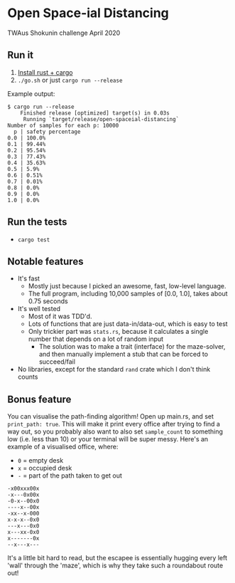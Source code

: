 # Open Space-ial Distancing

TWAus Shokunin challenge April 2020

## Run it

1. [Install rust + cargo](https://www.rust-lang.org/tools/install)
2. `./go.sh` or just `cargo run --release`

Example output:

```
$ cargo run --release
    Finished release [optimized] target(s) in 0.03s
     Running `target/release/open-spaceial-distancing`
Number of samples for each p: 10000
  p | safety percentage
0.0 | 100.0%
0.1 | 99.44%
0.2 | 95.54%
0.3 | 77.43%
0.4 | 35.63%
0.5 | 5.9%
0.6 | 0.51%
0.7 | 0.01%
0.8 | 0.0%
0.9 | 0.0%
1.0 | 0.0%
```

## Run the tests

- `cargo test`

## Notable features

- It's fast
    - Mostly just because I picked an awesome, fast, low-level language.
    - The full program, including 10,000 samples of [0.0, 1.0], takes about 0.75 seconds
- It's well tested
    - Most of it was TDD'd.
    - Lots of functions that are just data-in/data-out, which is easy to test
    - Only trickier part was `stats.rs`, because it calculates a single number that depends on a lot of random input
        - The solution was to make a trait (interface) for the maze-solver, and then manually implement a stub that can be forced to succeed/fail
- No libraries, except for the standard `rand` crate which I don't think counts

## Bonus feature

You can visualise the path-finding algorithm! Open up main.rs, and set `print_path: true`. This will
make it print every office after trying to find a way out, so you probably also want to also set `sample_count` to something low (i.e. less than 10) or your terminal will be super messy. Here's an
example of a visualised office, where:

- `0` = empty desk
- `x` = occupied desk
- `-` = part of the path taken to get out

```
-x00xxx00x
-x---0x00x
-0-x--00x0
----x--00x
-xx--x-000
x-x-x--0x0
---x---0x0
x---xx-0x0
x-------0x
--x---x---
```

It's a little bit hard to read, but the escapee is essentially hugging every left 'wall' through the 'maze', which is why they take such a roundabout route out!
